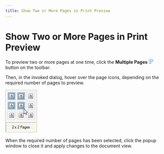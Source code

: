 ```yaml
---
title: Show Two or More Pages in Print Preview
---
```

# Show Two or More Pages in Print Preview
To preview two or more pages at one time, click the **Multiple Pages** ![previewButtonMultiplePages](../../../../images/img7278.png) button on the toolbar.

Then, in the invoked dialog, hover over the page icons, depending on the required number of pages to preview.

![previewTwoOrMorePages](../../../../images/img7279.png)

When the required number of pages has been selected, click the popup window to close it and apply changes to the document view.
